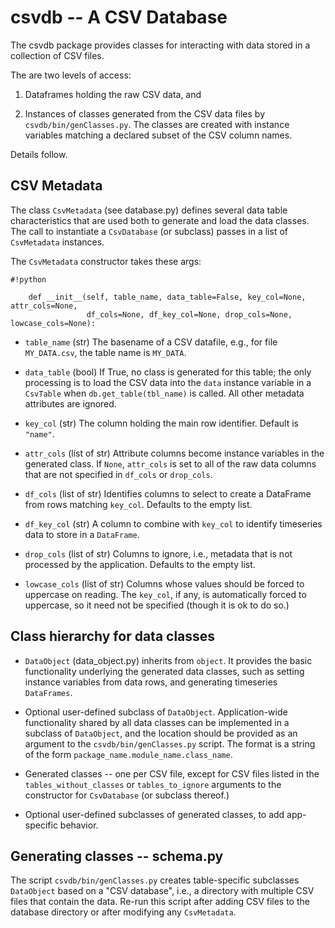 # **csvdb** -- A CSV Database

The csvdb package provides classes for interacting with data stored in a collection of CSV files.

The are two levels of access:

1. Dataframes holding the raw CSV data, and

2. Instances of classes generated from the CSV data files by `csvdb/bin/genClasses.py`. The classes are created with instance variables matching a declared subset of the CSV column names.

Details follow.

## CSV Metadata

The class `CsvMetadata` (see database.py) defines several data table characteristics that are used both to generate and load the data classes. The call to instantiate a `CsvDatabase` (or subclass) passes in a list of `CsvMetadata` instances.

The `CsvMetadata` constructor takes these args:

```
#!python

    def __init__(self, table_name, data_table=False, key_col=None, attr_cols=None,
                 df_cols=None, df_key_col=None, drop_cols=None, lowcase_cols=None):
```
* `table_name` (str) The basename of a CSV datafile, e.g., for file `MY_DATA.csv`, the table name is `MY_DATA`.

* `data_table` (bool) If True, no class is generated for this table; the only processing is to load the CSV data
  into the `data` instance variable in a `CsvTable` when `db.get_table(tbl_name)` is called. All other metadata attributes are ignored.

* `key_col` (str) The column holding the main row identifier. Default is `"name"`.

* `attr_cols` (list of str) Attribute columns become instance variables in the generated class. If `None`, `attr_cols` is set to all of the raw data columns that are not specified in `df_cols` or `drop_cols`.

* `df_cols` (list of str) Identifies columns to select to create a DataFrame from rows matching `key_col`.
Defaults to the empty list.

* `df_key_col` (str) A column to combine with `key_col` to identify timeseries data to store in a `DataFrame`.

* `drop_cols` (list of str) Columns to ignore, i.e., metadata that is not processed by the application.
Defaults to the empty list.

* `lowcase_cols` (list of str) Columns whose values should be forced to uppercase on reading. The `key_col`, if any, is automatically forced to uppercase, so it need not be specified (though it is ok to do so.)

## Class hierarchy for data classes

* `DataObject` (data_object.py) inherits from `object`. It provides the basic functionality
underlying the generated data classes, such as setting instance variables from data rows, and
generating timeseries `DataFrames`.

* Optional user-defined subclass of `DataObject`. Application-wide functionality shared by all data classes can be implemented in a subclass of `DataObject`, and the location should be provided as an argument to the `csvdb/bin/genClasses.py` script. The format is a string of the form `package_name.module_name.class_name`.

* Generated classes -- one per CSV file, except for CSV files listed in the `tables_without_classes` or `tables_to_ignore` arguments to the constructor for `CsvDatabase` (or subclass thereof.)

* Optional user-defined subclasses of generated classes, to add app-specific behavior.

## Generating classes -- schema.py

The script `csvdb/bin/genClasses.py` creates table-specific subclasses `DataObject` based on a "CSV database", i.e., a directory with multiple CSV files that contain the data. Re-run this script after adding CSV files to the database directory or after modifying any `CsvMetadata`.
